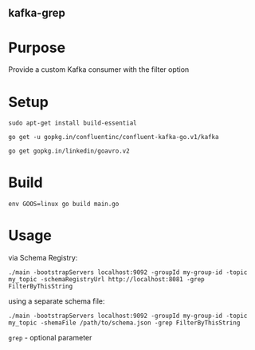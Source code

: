 kafka-grep
-----

# Purpose

Provide a custom Kafka consumer with the filter option

# Setup

```
sudo apt-get install build-essential

go get -u gopkg.in/confluentinc/confluent-kafka-go.v1/kafka

go get gopkg.in/linkedin/goavro.v2
```

# Build

```
env GOOS=linux go build main.go
```

# Usage

via Schema Registry:
```
./main -bootstrapServers localhost:9092 -groupId my-group-id -topic my_topic -schemaRegistryUrl http://localhost:8081 -grep FilterByThisString
```

using a separate schema file:
```
./main -bootstrapServers localhost:9092 -groupId my-group-id -topic my_topic -shemaFile /path/to/schema.json -grep FilterByThisString
```

`grep` - optional parameter